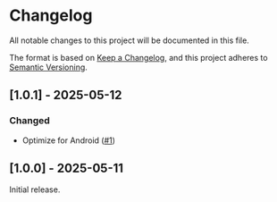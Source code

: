 # Changelog

All notable changes to this project will be documented in this file.

The format is based on [Keep a Changelog](https://keepachangelog.com/en/1.1.0/),
and this project adheres to [Semantic Versioning](https://semver.org/spec/v2.0.0.html).

## [1.0.1] - 2025-05-12

### Changed

- Optimize for Android ([#1](https://github.com/MaSp005/folder0tweaks/pull/1))

## [1.0.0] - 2025-05-11

Initial release.